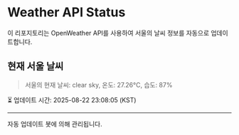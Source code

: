 
# Weather API Status

이 리포지토리는 OpenWeather API를 사용하여 서울의 날씨 정보를 자동으로 업데이트합니다.

## 현재 서울 날씨
> 서울의 현재 날씨: clear sky, 온도: 27.26°C, 습도: 87%

⏳ 업데이트 시간: 2025-08-22 23:08:05 (KST)

---
자동 업데이트 봇에 의해 관리됩니다.
